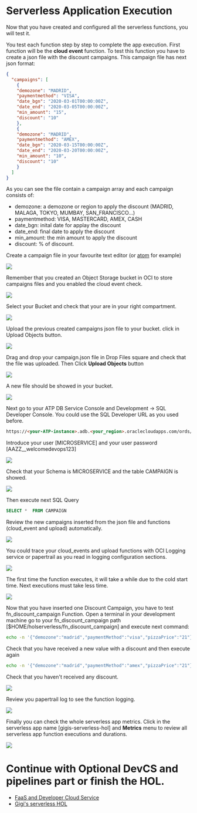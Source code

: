 # Serverless Application Execution
Now that you have created and configured all the serverless functions, you will test it.

You test each function step by step to complete the app execution.
First function will be the **cloud event** function. To test this function you have to create a json file with the discount campaigns. This campaign file has next json format:
```json
{
  "campaigns": [
    {
    "demozone": "MADRID",
    "paymentmethod": "VISA",
    "date_bgn": "2020-03-01T00:00:00Z",
    "date_end": "2020-03-05T00:00:00Z",
    "min_amount": "15",
    "discount": "10"
    },
    {
    "demozone": "MADRID",
    "paymentmethod": "AMEX",
    "date_bgn": "2020-03-15T00:00:00Z",
    "date_end": "2020-03-20T00:00:00Z",
    "min_amount": "10",
    "discount": "10"
    }
  ]
}
```
As you can see the file contain a campaign array and each campaign consists of: 
- demozone: a demozone or region to apply the discount (MADRID, MALAGA, TOKYO, MUMBAY, SAN_FRANCISCO...)
- paymentmethod: VISA, MASTERCARD, AMEX, CASH
- date_bgn: inital date for applay the discount
- date_end: final date to apply the discount
- min_amount: the min amount to apply the discount
- discount: % of discount.

Create a campaign file in your favourite text editor (or [atom](https://atom.io/) for example)

![](./media/fn-execution/faas-app-execution01.png)

Remember that you created an Object Storage bucket in OCI to store campaigns files and you enabled the cloud event check. 

![](./media/fn-execution/faas-app-execution02.png)

Select your Bucket and check that your are in your right compartment.

![](./media/fn-execution/faas-app-execution03.png)

Upload the previous created campaigns json file to your bucket. click in Upload Objects button.

![](./media/fn-execution/faas-app-execution04.png)

Drag and drop your campaign.json file in Drop Files square and check that the file was uploaded. Then Click **Upload Objects** button

![](./media/fn-execution/faas-app-execution05.png)

A new file should be showed in your bucket.

![](./media/fn-execution/faas-app-execution06.png)

Next go to your ATP DB Service Console and Development -> SQL Developer Console. You could use the SQL Developer URL as you used before.

```html
https://<your-ATP-instance>.adb.<your_region>.oraclecloudapps.com/ords/atp/_sdw/?nav=worksheet
```
Introduce your user [MICROSERVICE] and your user password [AAZZ__welcomedevops123]

![](./media/ATP-configure07.PNG)

Check that your Schema is MICROSERVICE and the table CAMPAIGN is showed.

![](./media/fn-execution/faas-app-execution07.png)

Then execute next SQL Query 
```sql 
SELECT *  FROM CAMPAIGN
``` 
Review the new campaigns inserted from the json file and functions (cloud_event and upload) automatically.

![](./media/fn-execution/faas-app-execution08.png)

You could trace your cloud_events and upload functions with OCI Logging service or papertrail as you read in logging configuration sections. 

![](./media/fn-execution/faas-app-execution09.png)

The first time the function executes, it will take a while due to the cold start time. Next executions must take less time.

![](./media/fn-execution/faas-app-execution10.png)

Now that you have inserted one Discount Campaign, you have to test fn_discount_campaign Function. Open a terminal in your development machine go to your fn_discount_campaign path [$HOME/holserverless/fn_discount_campaign] and execute next command:
```sh
echo -n '{"demozone":"madrid","paymentMethod":"visa","pizzaPrice":"21"}' | fn invoke gigis-serverless-hol fn_discount_campaign
```
Check that you have received a new value with a discount and then execute again
```sh
echo -n '{"demozone":"madrid","paymentMethod":"amex","pizzaPrice":"21"}' | fn invoke gigis-serverless-hol fn_discount_campaign
```
Check that you haven't received any discount.

![](./media/fn-execution/faas-app-execution11.png)

Review you papertrail log to see the function logging.

![](./media/fn-execution/faas-app-execution12.png)

Finally you can check the whole serverless app metrics. Click in the serverless app name [gigis-serverless-hol] and **Metrics** menu to review all serverless app function executions and durations.

![](./media/fn-execution/faas-app-execution13.png)

# Continue with Optional DevCS and pipelines part or finish the HOL.

* [FaaS and Developer Cloud Service](https://github.com/oraclespainpresales/GigisPizzaHOL/blob/master/devcs2fn.md)
* [Gigi's serverless HOL](https://github.com/oraclespainpresales/GigisPizzaHOL/blob/master/gigis-serverless-HOL.md)











